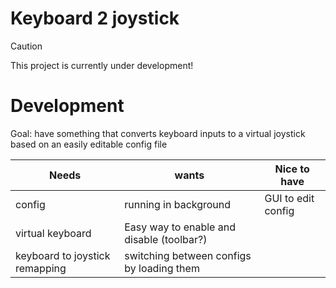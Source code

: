 # Keyboard 2 joystick

> [!CAUTION]
> This project is currently under development!

# Development

Goal: have something that converts keyboard inputs to a virtual joystick based on an easily editable config file

| Needs             | wants | Nice to have |
| --------          | ------- | ---- |
| config            | running in background    |  GUI to edit config   |
| virtual keyboard  | Easy way to enable and disable (toolbar?)   |    |
| keyboard to joystick remapping |  switching between configs by loading them   |   |
